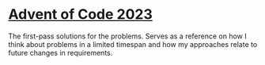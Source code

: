 # [Advent of Code 2023](https://adventofcode.com/2023)

The first-pass solutions for the problems. Serves as a reference on how I think about problems in a limited timespan and how my approaches relate to future changes in requirements.

